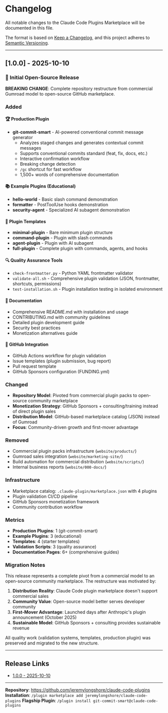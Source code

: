 # Changelog

All notable changes to the Claude Code Plugins Marketplace will be documented in this file.

The format is based on [Keep a Changelog](https://keepachangelog.com/en/1.0.0/),
and this project adheres to [Semantic Versioning](https://semver.org/spec/v2.0.0.html).

---

## [1.0.0] - 2025-10-10

### 🎉 Initial Open-Source Release

**BREAKING CHANGE**: Complete repository restructure from commercial Gumroad model to open-source GitHub marketplace.

### Added

#### 🏆 Production Plugin
- **git-commit-smart** - AI-powered conventional commit message generator
  - Analyzes staged changes and generates contextual commit messages
  - Supports conventional commits standard (feat, fix, docs, etc.)
  - Interactive confirmation workflow
  - Breaking change detection
  - `/gc` shortcut for fast workflow
  - 1,500+ words of comprehensive documentation

#### 📚 Example Plugins (Educational)
- **hello-world** - Basic slash command demonstration
- **formatter** - PostToolUse hooks demonstration
- **security-agent** - Specialized AI subagent demonstration

#### 🎨 Plugin Templates
- **minimal-plugin** - Bare minimum plugin structure
- **command-plugin** - Plugin with slash commands
- **agent-plugin** - Plugin with AI subagent
- **full-plugin** - Complete plugin with commands, agents, and hooks

#### 🔍 Quality Assurance Tools
- `check-frontmatter.py` - Python YAML frontmatter validator
- `validate-all.sh` - Comprehensive plugin validation (JSON, frontmatter, shortcuts, permissions)
- `test-installation.sh` - Plugin installation testing in isolated environment

#### 📖 Documentation
- Comprehensive README.md with installation and usage
- CONTRIBUTING.md with community guidelines
- Detailed plugin development guide
- Security best practices
- Monetization alternatives guide

#### 🤝 GitHub Integration
- GitHub Actions workflow for plugin validation
- Issue templates (plugin submission, bug report)
- Pull request template
- GitHub Sponsors configuration (FUNDING.yml)

### Changed

- **Repository Model**: Pivoted from commercial plugin packs to open-source community marketplace
- **Monetization Strategy**: GitHub Sponsors + consulting/training instead of direct plugin sales
- **Distribution Model**: GitHub-based marketplace catalog (JSON) instead of Gumroad
- **Focus**: Community-driven growth and first-mover advantage

### Removed

- Commercial plugin packs infrastructure (`website/products/`)
- Gumroad sales integration (`website/marketing-site/`)
- Build automation for commercial distribution (`website/scripts/`)
- Internal business reports (`website/000-docs/`)

### Infrastructure

- Marketplace catalog: `.claude-plugin/marketplace.json` with 4 plugins
- Plugin validation CI/CD pipeline
- GitHub Sponsors monetization framework
- Community contribution workflow

### Metrics

- **Production Plugins**: 1 (git-commit-smart)
- **Example Plugins**: 3 (educational)
- **Templates**: 4 (starter templates)
- **Validation Scripts**: 3 (quality assurance)
- **Documentation Pages**: 6+ (comprehensive guides)

### Migration Notes

This release represents a complete pivot from a commercial model to an open-source community marketplace. The restructure was motivated by:

1. **Distribution Reality**: Claude Code plugin marketplace doesn't support commercial sales
2. **Community Value**: Open-source model better serves developer community
3. **First-Mover Advantage**: Launched days after Anthropic's plugin announcement (October 2025)
4. **Sustainable Model**: GitHub Sponsors + consulting provides sustainable revenue

All quality work (validation systems, templates, production plugin) was preserved and migrated to the new structure.

---

## Release Links

- [1.0.0 - 2025-10-10](#100---2025-10-10)

---

**Repository**: https://github.com/jeremylongshore/claude-code-plugins
**Installation**: `/plugin marketplace add jeremylongshore/claude-code-plugins`
**Flagship Plugin**: `/plugin install git-commit-smart@claude-code-plugins`
